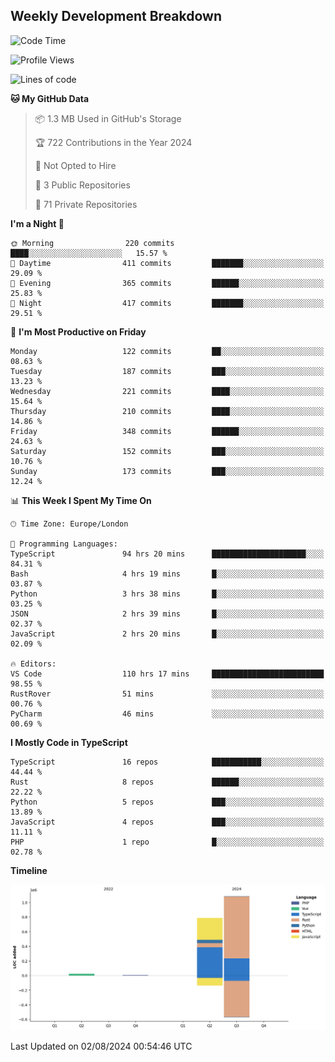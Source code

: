 


## Weekly Development Breakdown
<!--START_SECTION:waka-->
![Code Time](http://img.shields.io/badge/Code%20Time-1%2C034%20hrs%203%20mins-blue)

![Profile Views](http://img.shields.io/badge/Profile%20Views-14-blue)

![Lines of code](https://img.shields.io/badge/From%20Hello%20World%20I%27ve%20Written-1.9%20million%20lines%20of%20code-blue)

**🐱 My GitHub Data** 

> 📦 1.3 MB Used in GitHub's Storage 
 > 
> 🏆 722 Contributions in the Year 2024
 > 
> 🚫 Not Opted to Hire
 > 
> 📜 3 Public Repositories 
 > 
> 🔑 71 Private Repositories 
 > 
**I'm a Night 🦉** 

```text
🌞 Morning                220 commits         ████░░░░░░░░░░░░░░░░░░░░░   15.57 % 
🌆 Daytime                411 commits         ███████░░░░░░░░░░░░░░░░░░   29.09 % 
🌃 Evening                365 commits         ██████░░░░░░░░░░░░░░░░░░░   25.83 % 
🌙 Night                  417 commits         ███████░░░░░░░░░░░░░░░░░░   29.51 % 
```
📅 **I'm Most Productive on Friday** 

```text
Monday                   122 commits         ██░░░░░░░░░░░░░░░░░░░░░░░   08.63 % 
Tuesday                  187 commits         ███░░░░░░░░░░░░░░░░░░░░░░   13.23 % 
Wednesday                221 commits         ████░░░░░░░░░░░░░░░░░░░░░   15.64 % 
Thursday                 210 commits         ████░░░░░░░░░░░░░░░░░░░░░   14.86 % 
Friday                   348 commits         ██████░░░░░░░░░░░░░░░░░░░   24.63 % 
Saturday                 152 commits         ███░░░░░░░░░░░░░░░░░░░░░░   10.76 % 
Sunday                   173 commits         ███░░░░░░░░░░░░░░░░░░░░░░   12.24 % 
```


📊 **This Week I Spent My Time On** 

```text
🕑︎ Time Zone: Europe/London

💬 Programming Languages: 
TypeScript               94 hrs 20 mins      █████████████████████░░░░   84.31 % 
Bash                     4 hrs 19 mins       █░░░░░░░░░░░░░░░░░░░░░░░░   03.87 % 
Python                   3 hrs 38 mins       █░░░░░░░░░░░░░░░░░░░░░░░░   03.25 % 
JSON                     2 hrs 39 mins       █░░░░░░░░░░░░░░░░░░░░░░░░   02.37 % 
JavaScript               2 hrs 20 mins       █░░░░░░░░░░░░░░░░░░░░░░░░   02.09 % 

🔥 Editors: 
VS Code                  110 hrs 17 mins     █████████████████████████   98.55 % 
RustRover                51 mins             ░░░░░░░░░░░░░░░░░░░░░░░░░   00.76 % 
PyCharm                  46 mins             ░░░░░░░░░░░░░░░░░░░░░░░░░   00.69 % 
```

**I Mostly Code in TypeScript** 

```text
TypeScript               16 repos            ███████████░░░░░░░░░░░░░░   44.44 % 
Rust                     8 repos             ██████░░░░░░░░░░░░░░░░░░░   22.22 % 
Python                   5 repos             ███░░░░░░░░░░░░░░░░░░░░░░   13.89 % 
JavaScript               4 repos             ███░░░░░░░░░░░░░░░░░░░░░░   11.11 % 
PHP                      1 repo              █░░░░░░░░░░░░░░░░░░░░░░░░   02.78 % 
```



**Timeline**

![Lines of Code chart](https://raw.githubusercontent.com/mars-arch/mars-arch/main/assets/bar_graph.png)


 Last Updated on 02/08/2024 00:54:46 UTC
<!--END_SECTION:waka-->
